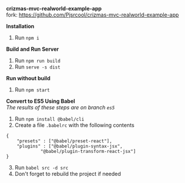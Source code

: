 **crizmas-mvc-realworld-example-app**\
fork: https://github.com/Pjsrcool/crizmas-mvc-realworld-example-app

**Installation**
1. Run `npm i`

**Build and Run Server**
1. Run `npm run build`
2. Run `serve -s dist`

**Run without build**
1. Run `npm start`

**Convert to ES5 Using Babel**\
*The results of these steps are on branch `es5`*
1. Run `npm install @babel/cli`
2. Create a file `.babelrc` with the following contents
```
{
	"presets" : ["@babel/preset-react"],
	"plugins" : ["@babel/plugin-syntax-jsx",
		     "@babel/plugin-transform-react-jsx"]
}
```
3. Run `babel src -d src`
4. Don't forget to rebuild the project if needed